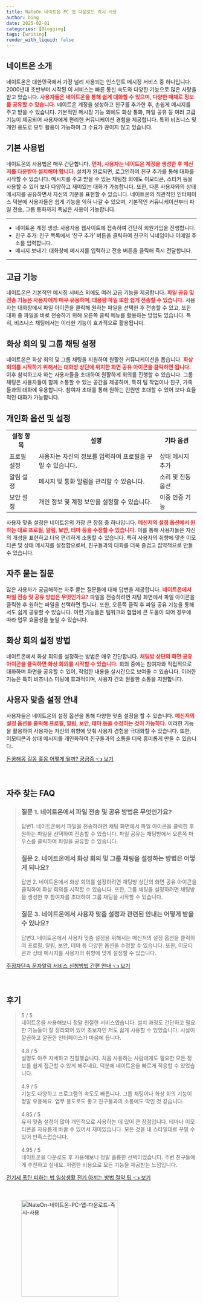 ```yaml
---
title: NateOn 네이트온 PC 앱 다운로드 즉시 사용
author: bing
date: 2025-02-01
categories: [Blogging]
tags: [writing]
render_with_liquid: false
---
```



<h2 id='네이트온_소개'>네이트온 소개</h2>

<p>네이트온은 대한민국에서 가장 널리 사용되는 인스턴트 메시징 서비스 중 하나입니다. 2000년대 초반부터 시작된 이 서비스는 빠른 통신 속도와 다양한 기능으로 많은 사랑을 받고 있습니다. <b><span style="color: #ee2323;">사용자들은 네이트온을 통해 쉽게 대화할 수 있으며, 다양한 매체로 정보를 공유할 수 있습니다.</span></b> 네이트온 계정을 생성하고 친구를 추가한 후, 손쉽게 메시지를 주고 받을 수 있습니다. 기본적인 메시징 기능 외에도 화상 통화, 파일 공유 등 여러 고급 기능이 제공되어 사용자에게 편리한 커뮤니케이션 경험을 제공합니다. 특히 비즈니스 및 개인 용도로 모두 활용이 가능하여 그 수요가 끊이지 않고 있습니다.</p>

<h2 id='기본_사용법'>기본 사용법</h2>

<p>네이트온의 사용법은 매우 간단합니다. <b><span style="color: #ee2323;">먼저, 사용자는 네이트온 계정을 생성한 후 메신저를 다운받아 설치해야 합니다.</span></b> 설치가 완료되면, 로그인하여 친구 추가를 통해 대화를 시작할 수 있습니다. 메시지를 주고 받을 수 있는 채팅창 외에도 이모티콘, 스티커 등을 사용할 수 있어 보다 다양하고 재미있는 대화가 가능합니다. 또한, 다른 사용자와의 상태 메시지를 공유하면서 자신의 기분을 표현할 수 있습니다. 네이트온의 직관적인 인터페이스 덕분에 사용자들은 쉽게 기능을 익혀 나갈 수 있으며, 기본적인 커뮤니케이션부터 파일 전송, 그룹 통화까지 폭넓은 사용이 가능합니다.</p>

<hr />

<ul>
    <li>네이트온 계정 생성: 사용자용 웹사이트에 접속하여 간단히 회원가입을 진행합니다.</li>
    <li>친구 추가: 친구 목록에서 ‘친구 추가’ 버튼을 클릭하여 친구의 닉네임이나 이메일 주소를 입력합니다.</li>
    <li>메시지 보내기: 대화창에 메시지를 입력하고 전송 버튼을 클릭해 즉시 전달합니다.</li>
</ul>

<hr />

<h2 id='고급_기능'>고급 기능</h2>

<p>네이트온은 기본적인 메시징 서비스 외에도 여러 고급 기능을 제공합니다. <b><span style="color: #ee2323;">파일 공유 및 전송 기능은 사용자에게 매우 유용하며, 대용량 파일 또한 쉽게 전송할 수 있습니다.</span></b> 사용자는 대화창에서 파일 아이콘을 클릭해 원하는 파일을 선택한 후 전송할 수 있고, 또한 대화 중 파일을 바로 전송하기 위해 오른쪽 클릭 메뉴를 활용하는 방법도 있습니다. 특히, 비즈니스 채팅에서는 이러한 기능이 효과적으로 활용됩니다.</p>

<h2 id='화상_회의_및_그룹_채팅'>화상 회의 및 그룹 채팅 설정</h2>

<p>네이트온은 화상 회의 및 그룹 채팅을 지원하여 원활한 커뮤니케이션을 돕습니다. <b><span style="color: #ee2323;">화상 회의를 시작하기 위해서는 대화방 상단에 위치한 화면 공유 아이콘을 클릭하면 됩니다.</span></b> 이후 참석하고자 하는 사용자들을 초대하여 원활하게 회의를 진행할 수 있습니다. 그룹 채팅은 사용자들이 함께 소통할 수 있는 공간을 제공하며, 특히 팀 작업이나 친구, 가족들과의 대화에 유용합니다. 참여자 초대를 통해 원하는 인원만 초대할 수 있어 보다 효율적인 대화가 가능합니다.</p>

<h2 id='개인화_옵션'>개인화 옵션 및 설정</h2>

<table>
    <tr>
        <td style="text-align: center; height: 17px;"><b>설정 항목</b></td>
        <td style="text-align: center; height: 17px;"><b>설명</b></td>
        <td style="text-align: center; height: 17px;"><b>기타 옵션</b></td>
    </tr>
    <tr>
        <td>프로필 설정</td>
        <td>사용자는 자신의 정보를 입력하여 프로필을 꾸밀 수 있습니다.</td>
        <td>상태 메시지 추가</td>
    </tr>
    <tr>
        <td>알림 설정</td>
        <td>메시지 및 통화 알림을 관리할 수 있습니다.</td>
        <td>소리 및 진동 옵션</td>
    </tr>
    <tr>
        <td>보안 설정</td>
        <td>개인 정보 및 계정 보안을 설정할 수 있습니다.</td>
        <td>이중 인증 기능</td>
    </tr>
</table>

<p>사용자 맞춤 설정은 네이트온의 가장 큰 장점 중 하나입니다. <b><span style="color: #ee2323;">메신저의 설정 옵션에서 원하는 대로 프로필, 알림, 보안, 테마 등을 수정할 수 있습니다.</span></b> 이를 통해 사용자들은 자신의 개성을 표현하고 더욱 편리하게 소통할 수 있습니다. 특히 사용자의 취향에 맞춘 이모티콘 및 상태 메시지를 설정함으로써, 친구들과의 대화를 더욱 즐겁고 집약적으로 만들 수 있습니다.</p>

<h2 id='자주_묻는_질문'>자주 묻는 질문</h2>

<p>많은 사용자가 궁금해하는 자주 묻는 질문들에 대해 답변을 제공합니다. <b><span style="color: #ee2323;">네이트온에서 파일 전송 및 공유 방법은 무엇인가요?</span></b> 파일을 전송하려면 채팅 화면에서 파일 아이콘을 클릭한 후 원하는 파일을 선택하면 됩니다. 또한, 오른쪽 클릭 후 파일 공유 기능을 통해서도 쉽게 공유할 수 있습니다. 이런 기능들은 팀워크와 협업에 큰 도움이 되어 경우에 따라 업무 효율성을 높일 수 있습니다.</p>

<h2 id='화상_회의_설정'>화상 회의 설정 방법</h2>

<p>네이트온에서 화상 회의를 설정하는 방법은 매우 간단합니다. <b><span style="color: #ee2323;">채팅방 상단의 화면 공유 아이콘을 클릭하면 화상 회의를 시작할 수 있습니다.</span></b> 회의 중에는 참여자와 직접적으로 대화하며 화면을 공유할 수 있어, 작업한 내용을 실시간으로 보여줄 수 있습니다. 이러한 기능은 특히 비즈니스 미팅에 효과적이며, 사용자 간의 원활한 소통을 지원합니다.</p>

<h2 id='사용자_맞춤_설정_안내'>사용자 맞춤 설정 안내</h2>

<p>사용자들은 네이트온의 설정 옵션을 통해 다양한 맞춤 설정을 할 수 있습니다. <b><span style="color: #ee2323;">메신저의 설정 옵션을 클릭해 프로필, 알림, 보안, 테마 등을 수정하는 것이 가능하다.</span></b> 이러한 기능을 활용하여 사용자는 자신의 취향에 맞춰 사용자 경험을 극대화할 수 있습니다. 또한, 이모티콘과 상태 메시지를 개인화하여 친구들과의 소통을 더욱 흥미롭게 만들 수 있습니다.</p>


<p><a class="click-button" title="돈꿈해몽 길몽 흉몽 어떻게 될까? 궁금증" href="https://blackassets.github.io/posts/%EB%8F%88%EA%BF%88%ED%95%B4%EB%AA%BD-%EA%B8%B8%EB%AA%BD-%ED%9D%89%EB%AA%BD-%EC%96%B4%EB%96%BB%EA%B2%8C-%EB%90%A0%EA%B9%8C-%EA%B6%81%EA%B8%88%EC%A6%9D/" rel="dofollow">돈꿈해몽 길몽 흉몽 어떻게 될까? 궁금증 👈 보기</a></p><br>
<h2 id='자주_찾는_FAQ'>자주 찾는 FAQ</h2>
<div itemscope="" itemtype="https://schema.org/FAQPage"> 
<blockquote> 
<div itemscope="" itemprop="mainEntity" itemtype="https://schema.org/Question"> 
<h3 itemprop="name">질문 1. 네이트온에서 파일 전송 및 공유 방법은 무엇인가요?</h3> 
<div itemscope="" itemprop="acceptedAnswer" itemtype="https://schema.org/Answer"> 
<span itemprop="text"> 
<p>답변1. 네이트온에서 파일을 전송하려면 채팅 화면에서 파일 아이콘을 클릭한 후 원하는 파일을 선택하여 전송할 수 있습니다. 파일 공유는 채팅방에서 오른쪽 마우스를 클릭하여 파일을 공유할 수 있습니다.</p> 
</span> 
</div> 
</div> 

<div itemscope="" itemprop="mainEntity" itemtype="https://schema.org/Question"> 
<h3 itemprop="name">질문 2. 네이트온에서 화상 회의 및 그룹 채팅을 설정하는 방법은 어떻게 되나요?</h3> 
<div itemscope="" itemprop="acceptedAnswer" itemtype="https://schema.org/Answer"> 
<span itemprop="text"> 
<p>답변 2. 네이트온에서 화상 회의를 설정하려면 채팅방 상단의 화면 공유 아이콘을 클릭하여 화상 회의를 시작할 수 있습니다. 또한, 그룹 채팅을 설정하려면 채팅방을 생성한 후 참여자를 초대하여 그룹 채팅을 시작할 수 있습니다.</p> 
</span> 
</div> 
</div> 

<div itemscope="" itemprop="mainEntity" itemtype="https://schema.org/Question"> 
<h3 itemprop="name">질문 3. 네이트온에서 사용자 맞춤 설정과 관련된 안내는 어떻게 받을 수 있나요?</h3> 
<div itemscope="" itemprop="acceptedAnswer" itemtype="https://schema.org/Answer"> 
<span itemprop="text"> 
<p>답변3. 네이트온에서 사용자 맞춤 설정을 위해서는 메신저의 설정 옵션을 클릭하여 프로필, 알림, 보안, 테마 등 다양한 옵션을 수정할 수 있습니다. 또한, 이모티콘과 상태 메시지를 사용자의 취향에 맞게 설정할 수 있습니다.</p> 
</span> 
</div> 
</div> 
</blockquote> 
</div>
<p><a class="click-button" title="주정차단속 문자알림 서비스 신청방법 간편 안내" href="https://blackassets.github.io/posts/%EC%A3%BC%EC%A0%95%EC%B0%A8%EB%8B%A8%EC%86%8D-%EB%AC%B8%EC%9E%90%EC%95%8C%EB%A6%BC-%EC%84%9C%EB%B9%84%EC%8A%A4-%EC%8B%A0%EC%B2%AD%EB%B0%A9%EB%B2%95-%EA%B0%84%ED%8E%B8-%EC%95%88%EB%82%B4/" rel="dofollow">주정차단속 문자알림 서비스 신청방법 간편 안내 👈 보기</a></p><br>
<h2 id='후기'>후기</h2>
<div itemscope itemtype="https://schema.org/Product">
  <blockquote>
  <div itemprop="review" itemscope itemtype="https://schema.org/Review">
      <div itemprop="reviewRating" itemscope itemtype="https://schema.org/Rating"> <span itemprop="ratingValue">5</span> / <span itemprop="bestRating">5</span> </div>
      <span itemprop="reviewBody">네이트온을 사용해보니 정말 친절한 서비스였습니다. 설치 과정도 간단하고 필요한 기능들이 잘 정리되어 있어 초보자인 저도 쉽게 사용할 수 있었습니다. 시설이 깔끔하고 깔끔한 인터페이스가 마음에 듭니다.</span>
  </div>
  <br>
  <div itemprop="review" itemscope itemtype="https://schema.org/Review">
      <div itemprop="reviewRating" itemscope itemtype="https://schema.org/Rating"> <span itemprop="ratingValue">4.8</span> / <span itemprop="bestRating">5</span> </div>
      <span itemprop="reviewBody">설명도 아주 자세하고 친절했습니다. 처음 사용하는 사람에게도 필요한 모든 정보를 쉽게 접근할 수 있게 해주네요. 덕분에 네이트온을 빠르게 적응할 수 있었습니다.</span>
  </div>
  <br>
  <div itemprop="review" itemscope itemtype="https://schema.org/Review">
      <div itemprop="reviewRating" itemscope itemtype="https://schema.org/Rating"> <span itemprop="ratingValue">4.9</span> / <span itemprop="bestRating">5</span> </div>
      <span itemprop="reviewBody">기능도 다양하고 프로그램의 속도도 빠릅니다. 그룹 채팅이나 화상 회의 기능이 정말 유용해요. 업무 용도로도 좋고 친구들과의 소통에도 딱인 것 같습니다.</span>
  </div>
  <br>
  <div itemprop="review" itemscope itemtype="https://schema.org/Review">
      <div itemprop="reviewRating" itemscope itemtype="https://schema.org/Rating"> <span itemprop="ratingValue">4.85</span> / <span itemprop="bestRating">5</span> </div>
      <span itemprop="reviewBody">유저 맞춤 설정이 많아 개인적으로 사용하는 데 있어 큰 장점입니다. 테마나 이모티콘을 자유롭게 바꿀 수 있어서 재미있습니다. 모든 것을 내 스타일대로 꾸밀 수 있어 만족스럽습니다.</span>
  </div>
  <br>
  <div itemprop="review" itemscope itemtype="https://schema.org/Review">
      <div itemprop="reviewRating" itemscope itemtype="https://schema.org/Rating"> <span itemprop="ratingValue">4.95</span> / <span itemprop="bestRating">5</span> </div>
      <span itemprop="reviewBody">네이트온을 다운로드 후 사용해보니 정말 훌륭한 선택이었습니다. 주변 친구들에게 추천하고 싶네요. 저렴한 비용으로 모든 기능을 제공받는 느낌입니다.</span>
  </div>
  </blockquote>
</div>
<p><a class="click-button" title="전기세 폭탄 피하는 법 일상생활 전기 아끼는 방법 절약 팁" href="https://blackassets.github.io/posts/%EC%A0%84%EA%B8%B0%EC%84%B8-%ED%8F%AD%ED%83%84-%ED%94%BC%ED%95%98%EB%8A%94-%EB%B2%95-%EC%9D%BC%EC%83%81%EC%83%9D%ED%99%9C-%EC%A0%84%EA%B8%B0-%EC%95%84%EB%81%BC%EB%8A%94-%EB%B0%A9%EB%B2%95-%EC%A0%88%EC%95%BD-%ED%8C%81/" rel="dofollow">전기세 폭탄 피하는 법 일상생활 전기 아끼는 방법 절약 팁 👈 보기</a></p><br>
<figure class="image"><img src="https://blackassets.github.io/assets/img/thumbnail/NateOn-네이트온-PC-앱-다운로드-즉시-사용.webp" alt="NateOn-네이트온-PC-앱-다운로드-즉시-사용" width="256" height="256"></figure>